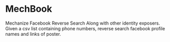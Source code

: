 # MechBook

Mechanize Facebook Reverse Search Along with other identity exposers. Given a csv list containing phone numbers, reverse search facebook profile names and links of poster. 


